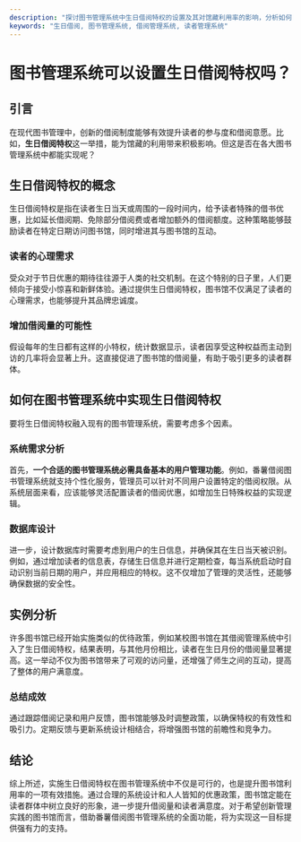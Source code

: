 ```yaml
---
description: "探讨图书管理系统中生日借阅特权的设置及其对馆藏利用率的影响，分析如何实现有效的读者激励措施。"
keywords: "生日借阅, 图书管理系统, 借阅管理系统, 读者管理系统"
---
```

# 图书管理系统可以设置生日借阅特权吗？

## 引言

在现代图书管理中，创新的借阅制度能够有效提升读者的参与度和借阅意愿。比如，**生日借阅特权**这一举措，能为馆藏的利用带来积极影响。但这是否在各大图书管理系统中都能实现呢？

## 生日借阅特权的概念

生日借阅特权是指在读者生日当天或周围的一段时间内，给予读者特殊的借书优惠，比如延长借阅期、免除部分借阅费或者增加额外的借阅额度。这种策略能够鼓励读者在特定日期访问图书馆，同时增进其与图书馆的互动。

### 读者的心理需求

受众对于节日优惠的期待往往源于人类的社交机制。在这个特别的日子里，人们更倾向于接受小惊喜和新鲜体验。通过提供生日借阅特权，图书馆不仅满足了读者的心理需求，也能够提升其品牌忠诚度。

### 增加借阅量的可能性

假设每年的生日都有这样的小特权，统计数据显示，读者因享受这种权益而主动到访的几率将会显著上升。这直接促进了图书馆的借阅量，有助于吸引更多的读者群体。

## 如何在图书管理系统中实现生日借阅特权

要将生日借阅特权融入现有的图书管理系统，需要考虑多个因素。

### 系统需求分析

首先，**一个合适的图书管理系统必需具备基本的用户管理功能**。例如，番薯借阅图书管理系统就支持个性化服务，管理员可以针对不同用户设置特定的借阅权限。从系统层面来看，应该能够灵活配置读者的借阅优惠，如增加生日特殊权益的实现逻辑。

### 数据库设计

进一步，设计数据库时需要考虑到用户的生日信息，并确保其在生日当天被识别。例如，通过增加读者的信息表，存储生日信息并进行定期检查，每当系统启动时自动识别当前日期的用户，并应用相应的特权。这不仅增加了管理的灵活性，还能够确保数据的安全性。

## 实例分析

许多图书馆已经开始实施类似的优待政策，例如某校图书馆在其借阅管理系统中引入了生日借阅特权，结果表明，与其他月份相比，读者在生日月份的借阅量显著提高。这一举动不仅为图书馆带来了可观的访问量，还增强了师生之间的互动，提高了整体的用户满意度。

### 总结成效

通过跟踪借阅记录和用户反馈，图书馆能够及时调整政策，以确保特权的有效性和吸引力。定期反馈与更新系统设计相结合，将增强图书馆的前瞻性和竞争力。

## 结论

综上所述，实施生日借阅特权在图书管理系统中不仅是可行的，也是提升图书馆利用率的一项有效措施。通过合理的系统设计和人人皆知的优惠政策，图书馆定能在读者群体中树立良好的形象，进一步提升借阅量和读者满意度。对于希望创新管理实践的图书馆而言，借助番薯借阅图书管理系统的全面功能，将为实现这一目标提供强有力的支持。
